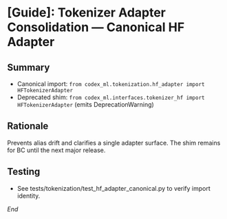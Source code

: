 # [Guide]: Tokenizer Adapter Consolidation — Canonical HF Adapter


## Summary
- Canonical import: `from codex_ml.tokenization.hf_adapter import HFTokenizerAdapter`
- Deprecated shim: `from codex_ml.interfaces.tokenizer_hf import HFTokenizerAdapter` (emits DeprecationWarning)

## Rationale
Prevents alias drift and clarifies a single adapter surface. The shim remains for BC until the next major release.

## Testing
- See tests/tokenization/test_hf_adapter_canonical.py to verify import identity.

*End*
